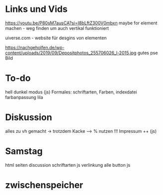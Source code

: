 # Links und Vids

https://youtu.be/P80sM7ausCA?si=I8bLftZ300V0mbxn maybe for element machen - weg finden um auch vertikal funktioniert

uiverse.com - website für desgins von elementen

https://nachgeholfen.de/wp-content/uploads/2019/09/Depositphotos_255706026_l-2015.jpg
gutes pse Bild

# To-do

hell dunkel modus (js)
Formales: schriftarten, Farben, indexdatei
farbanpassung lila

# Diskussion

alles zu vh gemacht -> trotzdem Kacke
--> % nutzen !!!
Impressum ++ (js)

# Samstag

html seiten discussion
schriftarten
js verlinkung
alle button js

# zwischenspeicher
